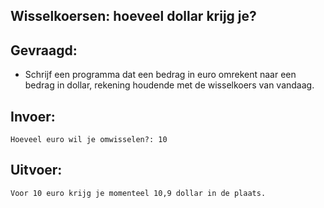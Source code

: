 ## Wisselkoersen: hoeveel dollar krijg je?

## Gevraagd:

* Schrijf een programma dat een bedrag in euro omrekent naar een bedrag in dollar, rekening houdende met de wisselkoers van vandaag.

## Invoer:
```
Hoeveel euro wil je omwisselen?: 10
```

## Uitvoer:
```
Voor 10 euro krijg je momenteel 10,9 dollar in de plaats.
```
